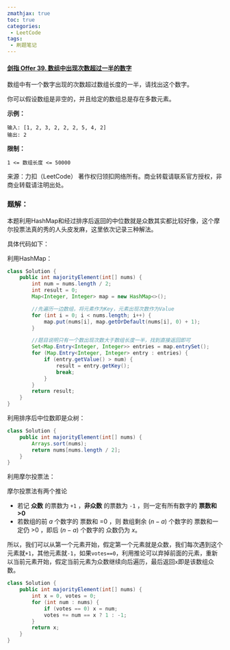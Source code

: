 ```yaml
---
zmathjax: true
toc: true
categories:
 - LeetCode
tags:
 - 刷题笔记
---
```


#### [剑指 Offer 39. 数组中出现次数超过一半的数字](https://leetcode-cn.com/problems/shu-zu-zhong-chu-xian-ci-shu-chao-guo-yi-ban-de-shu-zi-lcof/)

数组中有一个数字出现的次数超过数组长度的一半，请找出这个数字。

你可以假设数组是非空的，并且给定的数组总是存在多数元素。

<!--more-->

**示例：**

```
输入: [1, 2, 3, 2, 2, 2, 5, 4, 2]
输出: 2
```

**限制：**

```
1 <= 数组长度 <= 50000
```

来源：力扣（LeetCode）
著作权归领扣网络所有。商业转载请联系官方授权，非商业转载请注明出处。

### 题解：

本题利用HashMap和经过排序后返回的中位数就是众数其实都比较好像，这个摩尔投票法真的秀的人头皮发麻，这里依次记录三种解法。

具体代码如下：

利用HashMap：

```java
class Solution {
    public int majorityElement(int[] nums) {
        int num = nums.length / 2;
        int result = 0;
        Map<Integer, Integer> map = new HashMap<>();

      	//先遍历一边数组，将元素作为Key，元素出现次数作为Value
        for (int i = 0; i < nums.length; i++) {
            map.put(nums[i], map.getOrDefault(nums[i], 0) + 1);
        }

      	//题目说明只有一个数出现次数大于数组长度一半，找到直接返回即可
        Set<Map.Entry<Integer, Integer>> entries = map.entrySet();
        for (Map.Entry<Integer, Integer> entry : entries) {
            if (entry.getValue() > num) {
                result = entry.getKey();
              	break;
            }
        }
        return result;
    }
}
```

利用排序后中位数即是众树：

```java
class Solution {
    public int majorityElement(int[] nums) {
        Arrays.sort(nums);
        return nums[nums.length / 2];
    }
}
```

利用摩尔投票法：

摩尔投票法有两个推论

-   若记 **众数** 的票数为 `+1` ，**非众数** 的票数为 `-1` ，则一定有所有数字的 **票数和 >0**
-   若数组的前 $a$ 个数字的 票数和 =0 ，则 数组剩余 $(n-a)$ 个数字的 票数和一定仍 >0 ，即后 $(n-a)$ 个数字的 众数仍为 $x$。

所以，我们可以从第一个元素开始，假定第一个元素就是众数，我们每次遇到这个元素就`+1​`，其他元素就`-1`，如果`votes==0`，利用推论可以弃掉前面的元素，重新以当前元素开始，假定当前元素为众数继续向后遍历，最后返回`x`即是该数组众数。

```java
class Solution {
    public int majorityElement(int[] nums) {
        int x = 0, votes = 0;
        for (int num : nums) {
            if (votes == 0) x = num;
            votes += num == x ? 1 : -1;
        }
        return x;
    }
}
```

